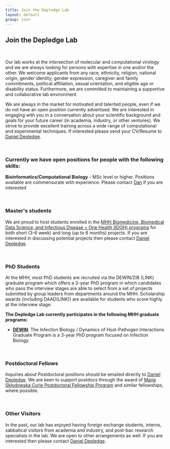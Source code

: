 ```yaml
---
title: Join the Depledge Lab
layout: default
group: join
---
```


## Join the Depledge Lab

<br />

Our lab works at the intersection of molecular and computational virology and we are always looking for persons with expertise in one and/or the other. We welcome applicants from any race, ethnicity, religion, national origin, gender identity, gender expression, caregiver and family commitments, political affiliation, sexual orientation, and eligible age or disability status. Furthermore, we are committed to maintaining a supportive and collaborative lab environment.

We are always in the market for motivated and talented people, even if we do not have an open position currently advertised. We are interested in engaging with you in a conversation about your scientific background and goals for your future career (in academia, industry, or other ventures). We strive to provide excellent training across a wide range of computational and experimental techniques. If interested please send your CV/Resume to [Daniel Depledge](/contact).

<br/>

### Currently we have open positions for people with the following skills:
**Bioinformatics/Computational Biology** - MSc level or higher. Positions available are commensurate with experience. Please contact [Dan](/contact) if you are interested

<!-- Currently we have **open positions** for people with the following skills:
[Specialist](https://aprecruit.ucsf.edu/JPF03325) who will engage in research projects and also manage daily wet lab operations. -->

<br/>

### Master's students
We are proud to host students enrolled in the [MHH Biomedicine, Biomedical Data Science, and Infectious Disease + One Health (IDOH) programs](https://www.mhh.de/en/all-degree-programs) for both short (3-6 week) and long (up to 6 months) projects. If you are interested in discussing potential projects then please contact [Daniel Depledge](/contact).

<br/>

### PhD Students

At the MHH, most PhD students are recruited via the DEWIN/ZIB (LINK) graduate program which offers a 3-year PhD program in which candidates who pass the interview stages are able to select from a set of projects submitted by group leaders from departments around the MHH. Scholarship awards (including DAAD(LINK)) are available for students who score highly at the interview stage. 

**The Depledge Lab currently participates in the following MHH graduate programs:**
  * **[DEWIN](https://www.mhh.de/en/hbrs/zib)**: The Infection Biology / Dynamics of Host-Pathogen Interactions Graduate Program is a 3-year PhD program focused on Infection Biology.

<br/>

### Postdoctoral Fellows

Inquiries about Postdoctoral positions should be emailed directly to [Daniel Depledge](/contact). We are keen to support postdocs through the award of [Marie Sklodowska Curie Postdoctoral Fellowship Program](https://marie-sklodowska-curie-actions.ec.europa.eu/actions/postdoctoral-fellowships) and similar fellowships, where possible.

<br/>

### Other Visitors

In the past, our lab has enjoyed having foreign exchange students, interns, sabbatical visitors from academia and industry, and post-bac research specialists in the lab. We are open to other arrangements as well. If you are interested then please contact [Daniel Depledge](/contact). 
